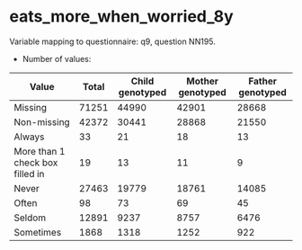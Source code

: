 # eats_more_when_worried_8y
Variable mapping to questionnaire: q9, question NN195.
- Number of values:

| Value | Total | Child genotyped | Mother genotyped | Father genotyped |
| ----- | ----- | --------------- | ---------------- | ---------------- |
| Missing | 71251 | 44990 | 42901 | 28668 |
| Non-missing | 42372 | 30441 | 28868 | 21550 |
| Always | 33 | 21 | 18 |13 |
| More than 1 check box filled in | 19 | 13 | 11 |9 |
| Never | 27463 | 19779 | 18761 |14085 |
| Often | 98 | 73 | 69 |45 |
| Seldom | 12891 | 9237 | 8757 |6476 |
| Sometimes | 1868 | 1318 | 1252 |922 |



